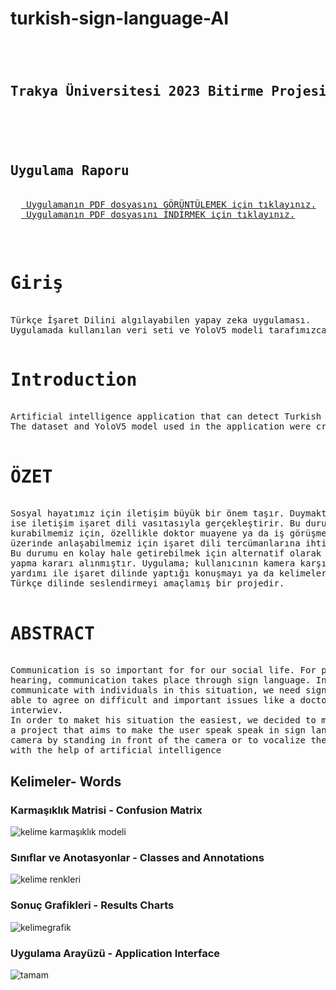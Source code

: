# turkish-sign-language-AI


<pre>
  <h2>
Trakya Üniversitesi 2023 Bitirme Projesi
  </h2>
 <h2>Uygulama Raporu</h2> 
  <a href="https://github.com/canerakinn/turkish-sign-language-AI/blob/master/turkish-sign-language-AI.pdf"> Uygulamanın PDF dosyasını GÖRÜNTÜLEMEK için tıklayınız.</a>
  <a href="https://github.com/canerakinn/turkish-sign-language-AI/raw/master/turkish-sign-language-AI.pdf"> Uygulamanın PDF dosyasını İNDİRMEK için tıklayınız.</a>
  
</pre>

<pre>
 <h1>Giriş</h1>
Türkçe İşaret Dilini algılayabilen yapay zeka uygulaması. 
Uygulamada kullanılan veri seti ve YoloV5 modeli tarafımızca oluşturulmuştur.
  <h1>Introduction</h1>
Artificial intelligence application that can detect Turkish Sign Language.
The dataset and YoloV5 model used in the application were created by us. 
  
<h1>ÖZET</h1>
Sosyal hayatımız için iletişim büyük bir önem taşır. Duymakta zorluk çeken insanlar için 
ise iletişim işaret dili vasıtasıyla gerçekleştirir. Bu durumda olan bireyler ile iletişim 
kurabilmemiz için, özellikle doktor muayene ya da iş görüşme gibi zor ve önemli konular 
üzerinde anlaşabilmemiz için işaret dili tercümanlarına ihtiyaç duyulur.
Bu durumu en kolay hale getirebilmek için alternatif olarak bir tercüme uygulaması 
yapma kararı alınmıştır. Uygulama; kullanıcının kamera karşısına geçerek kamera 
yardımı ile işaret dilinde yaptığı konuşmayı ya da kelimeleri yapay zekâ yardımı ile 
Türkçe dilinde seslendirmeyi amaçlamış bir projedir.

<h1>ABSTRACT</h1>
Communication is so important for for our social life. For people who have difficulty 
hearing, communication takes place through sign language. In order for us to 
communicate with individuals in this situation, we need sign language interpreters to be 
able to agree on difficult and important issues like a doctor’s examination or a job 
interwiev.
In order to maket his situation the easiest, we decided to make a translation application is 
a project that aims to make the user speak speak in sign language with the help of the 
camera by standing in front of the camera or to vocalize the words in Turkish language 
with the help of artificial intelligence
</pre>
## Kelimeler- Words
### Karmaşıklık Matrisi - Confusion Matrix
  ![kelime karmaşıklık modeli](https://github.com/canerakinn/turkish-sign-language-AI/assets/82888722/99e9ed8d-4acc-4420-b7e3-fb6e460bb56a)
### Sınıflar ve Anotasyonlar - Classes and Annotations
  ![kelime renkleri](https://github.com/canerakinn/turkish-sign-language-AI/assets/82888722/af1c8926-5879-41f6-8aa3-83fef9569682)
### Sonuç Grafikleri - Results Charts
  ![kelimegrafik](https://github.com/canerakinn/turkish-sign-language-AI/assets/82888722/fc75c8e3-7bda-450d-90ef-9cb4fdede8ca)
### Uygulama Arayüzü - Application Interface
  ![tamam](https://github.com/canerakinn/turkish-sign-language-AI/assets/82888722/f431a467-1399-4761-89db-0ad331032cf9)
